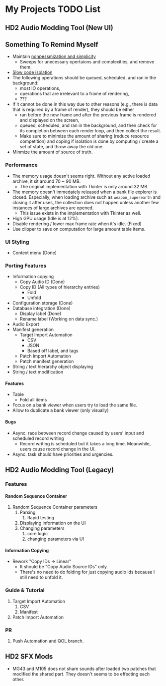 # My Projects TODO List

## HD2 Audio Modding Tool (New UI)

## Something To Remind Myself

- Maintain [nonpessmization and simplicity](https://youtu.be/pgoetgxecw8?t=372)
  - Sweeps for unecessary opertaions and complexities, and remove them.
- [Slow code isolation](https://youtu.be/lStYLF6Us_Q?si=fy9ePITN6oMy6dvF)
- The following operations should be queued, scheduled, and ran in the background:
  - most IO operations,
  - operations that are irrelevant to a frame of rendering,
  - ???
- If it cannot be done in this way due to other reasons (e.g., there is data that is required
 by a frame of render), they should be either
  - ran before the new frame and after the previous frame is rendered and displayed
  on the screen,
  - queued, scheduled, and ran in the background, and then check for its completion between each
   render loop, and then collect the result.
  - Make sure to minimize the amount of sharing (reduce resource competition) and coping if isolation
   is done by computing / create a set of state, and throw away the old one.
- Minmize the amount of source of truth.

### Performance

- The memory usage doesn't seems right. Without any active loaded archive, it sit around 70 ~ 90 MB.
  - The original implementation with Tkinter is only around 32 MB.
- The memory doesn't immedately released when a bank file explorer is closed. Especially, when loading
archive such as `weapon_superearth` and closing it after uses, the collection does not happen unless
another few instances of large archives are opened.
  - This issue exists in the implementation with Tkinter as well.
- High GPU usage (Idle is at 12%).
- Disable rendering / lower max frame rate when it's idle. (Fixed)
- Use clipper to save on computation for large amount table items.

### UI Styling

- Context menu (Done)

### Porting Features

- Information copying
  - Copy Audio ID (Done)
  - Copy ID (All types of hierarchy entries)
    - Fold
    - Unfold   
- Configuration storage (Done)
- Database integration (Done)
  - Display label (Done)
  - Rename label (Working on data sync.)
- Audio Export
- Manifest generation
  - Target Import Automation
    - CSV
    - JSON
    - Based off label, and tags
  - Patch Import Automation
  - Patch manifest generation
- String / text hierarchy object displaying
- String / text modification

#### Features

- Table
  - Fold all items
- Focus on a bank viewer when users try to load the same file.
- Allow to duplicate a bank viewer (only visually)

#### Bugs

- Async. race between record change caused by users' input and scheduled record writing
  - Record writing is scheduled but it takes a long time. Meanwhile, users cause record
  change in the UI.
- Async. task should have priorities and urgencies.

## HD2 Audio Modding Tool (Legacy)

### Features

#### Random Sequence Container

1. Random Sequence Container parameters
    1. Parsing
        1. Rapid testing
    2. Displaying information on the UI
    3. Changing parameters
        1. core logic 
        2. changing parameters via UI

#### Information Copying

- Rework "Copy IDs -> Linear"
    - It should be "Copy Audio Source IDs" only.
    - There's no need to do folding for just copying audio ids because I still need to unfold it.

### Guide & Tutorial

1. Target Import Automation
    1. CSV
    2. Manifest
2. Patch Import Automation

### PR

1. Push Automation and QOL branch.

## HD2 SFX Mods

- MG43 and M105 does not share sounds after loaded two patches that modified the shared part. They doesn't seems to be effecting each other.
